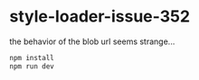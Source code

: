 # style-loader-issue-352

the behavior of the blob url seems strange...
```bash
npm install
npm run dev
```